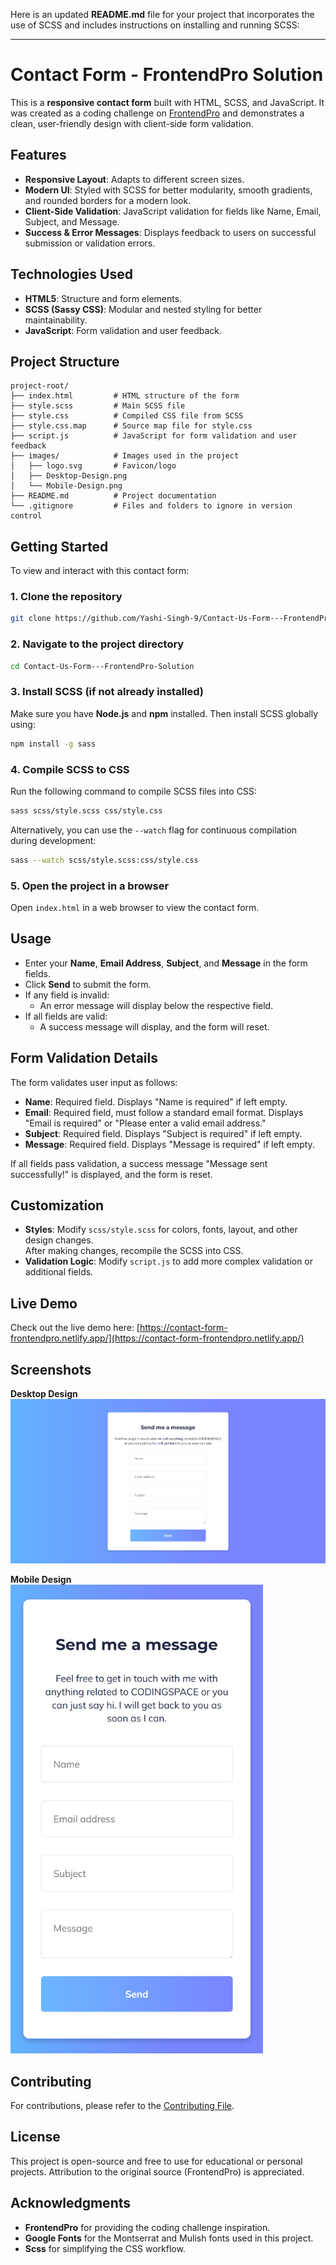 Here is an updated **README.md** file for your project that incorporates the use of SCSS and includes instructions on installing and running SCSS:

---

# Contact Form - FrontendPro Solution  

This is a **responsive contact form** built with HTML, SCSS, and JavaScript. It was created as a coding challenge on [FrontendPro](https://www.frontendpro.dev/frontend-coding-challenges/contact-us-form-uE4XYJicVTKtJp7FS4HX) and demonstrates a clean, user-friendly design with client-side form validation.

## Features  

- **Responsive Layout**: Adapts to different screen sizes.  
- **Modern UI**: Styled with SCSS for better modularity, smooth gradients, and rounded borders for a modern look.  
- **Client-Side Validation**: JavaScript validation for fields like Name, Email, Subject, and Message.  
- **Success & Error Messages**: Displays feedback to users on successful submission or validation errors.  

## Technologies Used  

- **HTML5**: Structure and form elements.  
- **SCSS (Sassy CSS)**: Modular and nested styling for better maintainability.  
- **JavaScript**: Form validation and user feedback.  

## Project Structure  

```plaintext  
project-root/  
├── index.html         # HTML structure of the form  
├── style.scss         # Main SCSS file       
├── style.css          # Compiled CSS file from SCSS  
├── style.css.map      # Source map file for style.css  
├── script.js          # JavaScript for form validation and user feedback  
├── images/            # Images used in the project  
│   ├── logo.svg       # Favicon/logo  
│   ├── Desktop-Design.png  
│   └── Mobile-Design.png  
├── README.md          # Project documentation  
└── .gitignore         # Files and folders to ignore in version control  
```  

## Getting Started  

To view and interact with this contact form:  

### 1. Clone the repository  
```bash  
git clone https://github.com/Yashi-Singh-9/Contact-Us-Form---FrontendPro-Solution.git  
```  

### 2. Navigate to the project directory  
```bash  
cd Contact-Us-Form---FrontendPro-Solution  
```  

### 3. Install SCSS (if not already installed)  
Make sure you have **Node.js** and **npm** installed. Then install SCSS globally using:  
```bash  
npm install -g sass  
```  

### 4. Compile SCSS to CSS  
Run the following command to compile SCSS files into CSS:  
```bash  
sass scss/style.scss css/style.css  
```  

Alternatively, you can use the `--watch` flag for continuous compilation during development:  
```bash  
sass --watch scss/style.scss:css/style.css  
```  

### 5. Open the project in a browser  
Open `index.html` in a web browser to view the contact form.  

## Usage  

- Enter your **Name**, **Email Address**, **Subject**, and **Message** in the form fields.  
- Click **Send** to submit the form.  
- If any field is invalid:  
  - An error message will display below the respective field.  
- If all fields are valid:  
  - A success message will display, and the form will reset.  

## Form Validation Details  

The form validates user input as follows:  

- **Name**: Required field. Displays "Name is required" if left empty.  
- **Email**: Required field, must follow a standard email format. Displays "Email is required" or "Please enter a valid email address."  
- **Subject**: Required field. Displays "Subject is required" if left empty.  
- **Message**: Required field. Displays "Message is required" if left empty.  

If all fields pass validation, a success message "Message sent successfully!" is displayed, and the form is reset.  

## Customization  

- **Styles**: Modify `scss/style.scss` for colors, fonts, layout, and other design changes.  
  After making changes, recompile the SCSS into CSS.  
- **Validation Logic**: Modify `script.js` to add more complex validation or additional fields.  

## Live Demo  

Check out the live demo here: [https://contact-form-frontendpro.netlify.app/](https://contact-form-frontendpro.netlify.app/)  

## Screenshots  

**Desktop Design**  
![Contact Form Screenshot](images/Desktop-Design.png)  

**Mobile Design**  
<img src="images/Mobile-Design.png" height="750">  

## Contributing  

For contributions, please refer to the [Contributing File](CONTRIBUTING.md).  

## License  

This project is open-source and free to use for educational or personal projects. Attribution to the original source (FrontendPro) is appreciated.  

## Acknowledgments  

- **FrontendPro** for providing the coding challenge inspiration.  
- **Google Fonts** for the Montserrat and Mulish fonts used in this project.  
- **Scss** for simplifying the CSS workflow.  
